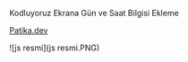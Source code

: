 Kodluyoruz Ekrana Gün ve Saat Bilgisi Ekleme

[Patika.dev](https://app.patika.dev/emirhankumus)

![js resmi](js resmi.PNG)